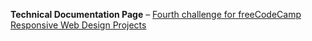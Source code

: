 **Technical Documentation Page** – [Fourth challenge for freeCodeCamp Responsive Web Design Projects](https://www.freecodecamp.org/learn/responsive-web-design/responsive-web-design-projects/build-a-technical-documentation-page)